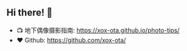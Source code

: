 ## Hi there! 👋

- 📺 地下偶像摄影指南: https://xox-ota.github.io/photo-tips/
- ❤️ Github: https://github.com/xox-ota/

